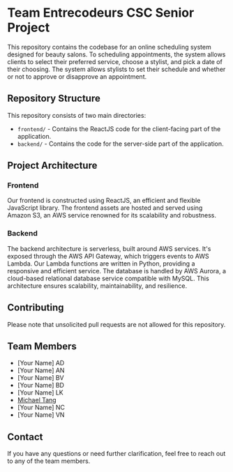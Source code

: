 # Team Entrecodeurs CSC Senior Project

This repository contains the codebase for an online scheduling system designed for beauty salons. To scheduling appointments, the system allows clients to select their preferred service, choose a stylist, and pick a date of their choosing. The system allows stylists to set their schedule and whether or not to approve or disapprove an appointment.

## Repository Structure

This repository consists of two main directories:

- `frontend/` - Contains the ReactJS code for the client-facing part of the application.
- `backend/` - Contains the code for the server-side part of the application.

## Project Architecture

### Frontend

Our frontend is constructed using ReactJS, an efficient and flexible JavaScript library. The frontend assets are hosted and served using Amazon S3, an AWS service renowned for its scalability and robustness.

### Backend

The backend architecture is serverless, built around AWS services. It's exposed through the AWS API Gateway, which triggers events to AWS Lambda. Our Lambda functions are written in Python, providing a responsive and efficient service. The database is handled by AWS Aurora, a cloud-based relational database service compatible with MySQL. This architecture ensures scalability, maintainability, and resilience.

## Contributing

Please note that unsolicited pull requests are not allowed for this repository. 

## Team Members

- [Your Name] AD
- [Your Name] AN
- [Your Name] BV
- [Your Name] BD
- [Your Name] LK
- [Michael Tang](mailto:mtang@csus.edu) 
- [Your Name] NC
- [Your Name] VN

## Contact

If you have any questions or need further clarification, feel free to reach out to any of the team members.
